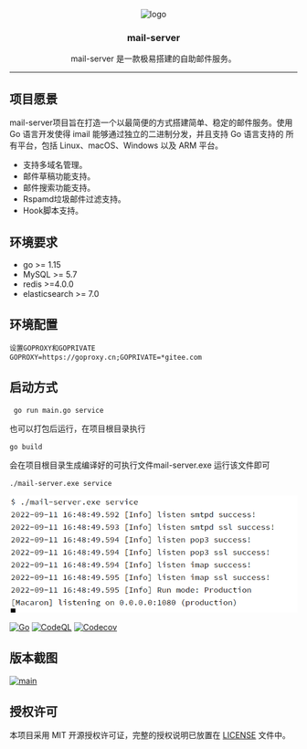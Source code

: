 <p align="center">
  <img alt="logo" src="https://avatars2.githubusercontent.com/u/4169529?v=3&s=200" height="140" />
  <h3 align="center">mail-server</h3>
  <p align="center">mail-server 是一款极易搭建的自助邮件服务。</p>
</p>


---
## 项目愿景

mail-server项目旨在打造一个以最简便的方式搭建简单、稳定的邮件服务。使用 Go 语言开发使得 imail 能够通过独立的二进制分发，并且支持 Go 语言支持的 所有平台，包括 Linux、macOS、Windows 以及 ARM 平台。

- 支持多域名管理。
- 邮件草稿功能支持。
- 邮件搜索功能支持。
- Rspamd垃圾邮件过滤支持。
- Hook脚本支持。

## 环境要求
- go >= 1.15
- MySQL >= 5.7
- redis >=4.0.0
- elasticsearch >= 7.0

## 环境配置
```shell
设置GOPROXY和GOPRIVATE
GOPROXY=https://goproxy.cn;GOPRIVATE=*gitee.com
```
## 启动方式
```shell
 go run main.go service
```
也可以打包后运行，在项目根目录执行
```shell
go build
```
会在项目根目录生成编译好的可执行文件mail-server.exe
运行该文件即可
```shell
./mail-server.exe service
```
[![运行截图](./screenshot/运行截图.png)](/screenshot/运行截图.png)

[![Go](https://github.com/phper95/mail-server/actions/workflows/go.yml/badge.svg)](https://github.com/phper95/mail-server/actions/workflows/go.yml)
[![CodeQL](https://github.com/phper95/mail-server/actions/workflows/codeql-analysis.yml/badge.svg)](https://github.com/phper95/mail-server/actions/workflows/codeql-analysis.yml)
[![Codecov](https://codecov.io/gh/phper95/mail-server/branch/master/graph/badge.svg?token=MJ2HL6HFLR)](https://codecov.io/gh/phper95/mail-server)

## 版本截图

[![main](./screenshot/main.png)](/screenshot/main.png)



## 授权许可

本项目采用 MIT 开源授权许可证，完整的授权说明已放置在 [LICENSE](https://gitee.com/phper95/mail-server/blob/master/LICENSE) 文件中。

